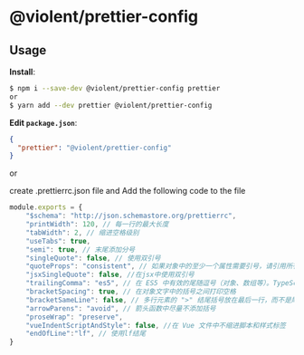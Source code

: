 # @violent/prettier-config


## Usage

**Install**:

```bash
$ npm i --save-dev @violent/prettier-config prettier
or
$ yarn add --dev prettier @violent/prettier-config
```

**Edit `package.json`**:

```json
{
  "prettier": "@violent/prettier-config"
}
```

or

create .prettierrc.json file and Add the following code to the file
```js
module.exports = {
    "$schema": "http://json.schemastore.org/prettierrc",
    "printWidth": 120, // 每一行的最大长度
    "tabWidth": 2, // 缩进空格级别
    "useTabs": true,
    "semi": true, // 末尾添加分号
    "singleQuote": false, // 使用双引号
    "quoteProps": "consistent", // 如果对象中的至少一个属性需要引号，请引用所有属性。
    "jsxSingleQuote": false, //在jsx中使用双引号
    "trailingComma": "es5", // 在 ES5 中有效的尾随逗号（对象、数组等）。TypeScript 中的类型参数中没有尾随逗号。
    "bracketSpacing": true, // 在对象文字中的括号之间打印空格
    "bracketSameLine": false, // 多行元素的 ">" 结尾括号放在最后一行，而不是尾随
    "arrowParens": "avoid", // 箭头函数中尽量不添加括号
    "proseWrap": "preserve",
    "vueIndentScriptAndStyle": false, //在 Vue 文件中不缩进脚本和样式标签
    "endOfLine":"lf", // 使用lf结尾
}
```
